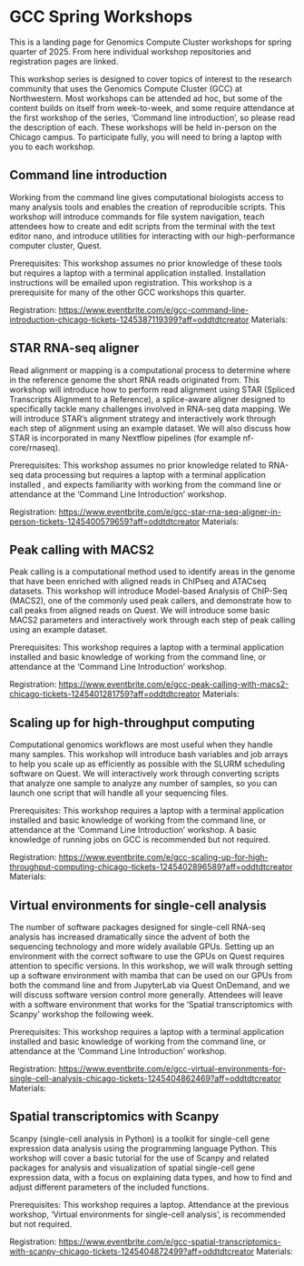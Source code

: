 # GCC Spring Workshops
This is a landing page for Genomics Compute Cluster workshops for spring quarter of 2025. From here individual workshop repositories and registration pages are linked.

This workshop series is designed to cover topics of interest to the research community that uses the Genomics Compute Cluster (GCC) at Northwestern. Most workshops can be attended ad hoc, but some of the content builds on itself from week-to-week, and some require attendance at the first workshop of the series, ‘Command line introduction’, so please read the description of each. These workshops will be held in-person on the Chicago campus. To participate fully, you will need to bring a laptop with you to each workshop.

## Command line introduction

Working from the command line gives computational biologists access to many analysis tools and enables the creation of reproducible scripts. This workshop will introduce commands for file system navigation, teach attendees how to create and edit scripts from the terminal with the text editor nano, and introduce utilities for interacting with our high-performance computer cluster, Quest.

Prerequisites: This workshop assumes no prior knowledge of these tools but requires a laptop with a terminal application installed. Installation instructions will be emailed upon registration. This workshop is a prerequisite for many of the other GCC workshops this quarter.

Registration: <https://www.eventbrite.com/e/gcc-command-line-introduction-chicago-tickets-1245387119399?aff=oddtdtcreator>
Materials:

## STAR RNA-seq aligner

Read alignment or mapping is a computational process to determine where in the reference genome the short RNA reads originated from. This workshop will introduce how to perform read alignment using STAR (Spliced Transcripts Alignment to a Reference), a splice-aware aligner designed to specifically tackle many challenges involved in RNA-seq data mapping. We will introduce STAR’s alignment strategy and interactively work through each step of alignment using an example dataset. We will also discuss how STAR is incorporated in many Nextflow pipelines (for example nf-core/rnaseq).

Prerequisites: This workshop assumes no prior knowledge related to RNA-seq data processing but requires a laptop with a terminal application installed , and expects familiarity with working from the command line or attendance at the ‘Command Line Introduction’ workshop.

Registration: <https://www.eventbrite.com/e/gcc-star-rna-seq-aligner-in-person-tickets-1245400579659?aff=oddtdtcreator>
Materials:

## Peak calling with MACS2

Peak calling is a computational method used to identify areas in the genome that have been enriched with aligned reads in ChIPseq and ATACseq datasets. This workshop will introduce Model-based Analysis of ChIP-Seq (MACS2), one of the commonly used peak callers, and demonstrate how to call peaks from aligned reads on Quest. We will introduce some basic MACS2 parameters and interactively work through each step of peak calling using an example dataset.

Prerequisites: This workshop requires a laptop with a terminal application installed and basic knowledge of working from the command line, or attendance at the ‘Command Line Introduction’ workshop.

Registration: <https://www.eventbrite.com/e/gcc-peak-calling-with-macs2-chicago-tickets-1245401281759?aff=oddtdtcreator>
Materials:

## Scaling up for high-throughput computing

Computational genomics workflows are most useful when they handle many samples. This workshop will introduce bash variables and job arrays to help you scale up as efficiently as possible with the SLURM scheduling software on Quest. We will interactively work through converting scripts that analyze one sample to analyze any number of samples, so you can launch one script that will handle all your sequencing files.

Prerequisites: This workshop requires a laptop with a terminal application installed and basic knowledge of working from the command line, or attendance at the ‘Command Line Introduction’ workshop. A basic knowledge of running jobs on GCC is recommended but not required.

Registration: <https://www.eventbrite.com/e/gcc-scaling-up-for-high-throughput-computing-chicago-tickets-1245402896589?aff=oddtdtcreator>
Materials:

## Virtual environments for single-cell analysis

The number of software packages designed for single-cell RNA-seq analysis has increased dramatically since the advent of both the sequencing technology and more widely available GPUs. Setting up an environment with the correct software to use the GPUs on Quest requires attention to specific versions. In this workshop, we will walk through setting up a software environment with mamba that can be used on our GPUs from both the command line and from JupyterLab via Quest OnDemand, and we will discuss software version control more generally. Attendees will leave with a software environment that works for the ‘Spatial transcriptomics with Scanpy’ workshop the following week.

Prerequisites: This workshop requires a laptop with a terminal application installed and basic knowledge of working from the command line, or attendance at the ‘Command Line Introduction’ workshop.

Registration: <https://www.eventbrite.com/e/gcc-virtual-environments-for-single-cell-analysis-chicago-tickets-1245404862469?aff=oddtdtcreator>
Materials:

## Spatial transcriptomics with Scanpy

Scanpy (single-cell analysis in Python) is a toolkit for single-cell gene expression data analysis using the programming language Python. This workshop will cover a basic tutorial for the use of Scanpy and related packages for analysis and visualization of spatial single-cell gene expression data, with a focus on explaining data types, and how to find and adjust different parameters of the included functions.

Prerequisites: This workshop requires a laptop. Attendance at the previous workshop, ‘Virtual environments for single-cell analysis’, is recommended but not required.

Registration: <https://www.eventbrite.com/e/gcc-spatial-transcriptomics-with-scanpy-chicago-tickets-1245404872499?aff=oddtdtcreator>
Materials:


